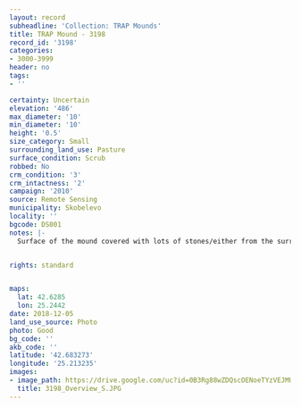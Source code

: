 ```yaml
---
layout: record
subheadline: 'Collection: TRAP Mounds'
title: TRAP Mound - 3198
record_id: '3198'
categories:
- 3000-3999
header: no
tags:
- ''

certainty: Uncertain
elevation: '486'
max_diameter: '10'
min_diameter: '10'
height: '0.5'
size_category: Small
surrounding_land_use: Pasture
surface_condition: Scrub
robbed: No
crm_condition: '3'
crm_intactness: '2'
campaign: '2010'
source: Remote Sensing
municipality: Skobelevo
locality: ''
bgcode: DS001
notes: |-
  Surface of the mound covered with lots of stones/either from the surrounding pasture or from the mound.


rights: standard


maps:
  lat: 42.6285
  lon: 25.2442
date: 2018-12-05
land_use_source: Photo
photo: Good
bg_code: ''
akb_code: ''
latitude: '42.683273'
longitude: '25.213235'
images:
- image_path: https://drive.google.com/uc?id=0B3Rg88wZDQscOENoeTYzVEJMUW8
  title: 3198_Overview_S.JPG
---
```

